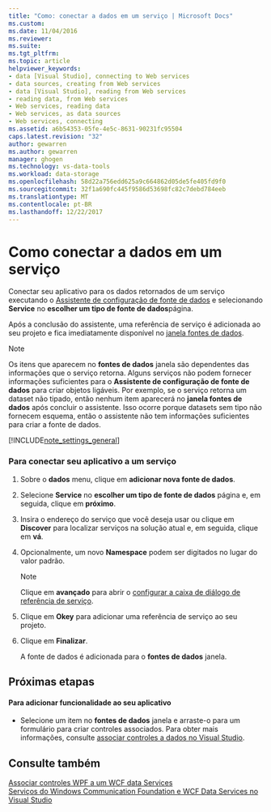 ```yaml
---
title: "Como: conectar a dados em um serviço | Microsoft Docs"
ms.custom: 
ms.date: 11/04/2016
ms.reviewer: 
ms.suite: 
ms.tgt_pltfrm: 
ms.topic: article
helpviewer_keywords:
- data [Visual Studio], connecting to Web services
- data sources, creating from Web services
- data [Visual Studio], reading from Web services
- reading data, from Web services
- Web services, reading data
- Web services, as data sources
- Web services, connecting
ms.assetid: a6b54353-05fe-4e5c-8631-90231fc95504
caps.latest.revision: "32"
author: gewarren
ms.author: gewarren
manager: ghogen
ms.technology: vs-data-tools
ms.workload: data-storage
ms.openlocfilehash: 58d22a756edd625a9c664862d05de5fe405fd9f0
ms.sourcegitcommit: 32f1a690fc445f9586d53698fc82c7debd784eeb
ms.translationtype: MT
ms.contentlocale: pt-BR
ms.lasthandoff: 12/22/2017
---
```

# <a name="how-to-connect-to-data-in-a-service"></a>Como conectar a dados em um serviço
Conectar seu aplicativo para os dados retornados de um serviço executando o [Assistente de configuração de fonte de dados](../data-tools/media/data-source-configuration-wizard.png) e selecionando **Service** no **escolher um tipo de fonte de dados**página.  
  
 Após a conclusão do assistente, uma referência de serviço é adicionada ao seu projeto e fica imediatamente disponível no [janela fontes de dados](add-new-data-sources.md).  
  
> [!NOTE]
>  Os itens que aparecem no **fontes de dados** janela são dependentes das informações que o serviço retorna. Alguns serviços não podem fornecer informações suficientes para o **Assistente de configuração de fonte de dados** para criar objetos ligáveis. Por exemplo, se o serviço retorna um dataset não tipado, então nenhum item aparecerá no **janela fontes de dados** após concluir o assistente. Isso ocorre porque datasets sem tipo não fornecem esquema, então o assistente não tem informações suficientes para criar a fonte de dados.  
  
[!INCLUDE[note_settings_general](../data-tools/includes/note_settings_general_md.md)]  
  
### <a name="to-connect-your-application-to-a-service"></a>Para conectar seu aplicativo a um serviço  
  
1.  Sobre o **dados** menu, clique em **adicionar nova fonte de dados**.  
  
2.  Selecione **Service** no **escolher um tipo de fonte de dados** página e, em seguida, clique em **próximo**.  
  
3.  Insira o endereço do serviço que você deseja usar ou clique em **Discover** para localizar serviços na solução atual e, em seguida, clique em **vá**.  
  
4.  Opcionalmente, um novo **Namespace** podem ser digitados no lugar do valor padrão.  
  
    > [!NOTE]
    >  Clique em **avançado** para abrir o [configurar a caixa de diálogo de referência de serviço](../data-tools/configure-service-reference-dialog-box.md).  
  
5.  Clique em **Okey** para adicionar uma referência de serviço ao seu projeto.  
  
6.  Clique em **Finalizar**.  
  
     A fonte de dados é adicionada para o **fontes de dados** janela.  
  
## <a name="next-steps"></a>Próximas etapas  
  
#### <a name="to-add-functionality-to-your-application"></a>Para adicionar funcionalidade ao seu aplicativo  
  
-   Selecione um item no **fontes de dados** janela e arraste-o para um formulário para criar controles associados. Para obter mais informações, consulte [associar controles a dados no Visual Studio](../data-tools/bind-controls-to-data-in-visual-studio.md).  
  
## <a name="see-also"></a>Consulte também  
 [Associar controles WPF a um WCF data Services](../data-tools/bind-wpf-controls-to-a-wcf-data-service.md)   
 [Serviços do Windows Communication Foundation e WCF Data Services no Visual Studio](../data-tools/windows-communication-foundation-services-and-wcf-data-services-in-visual-studio.md)